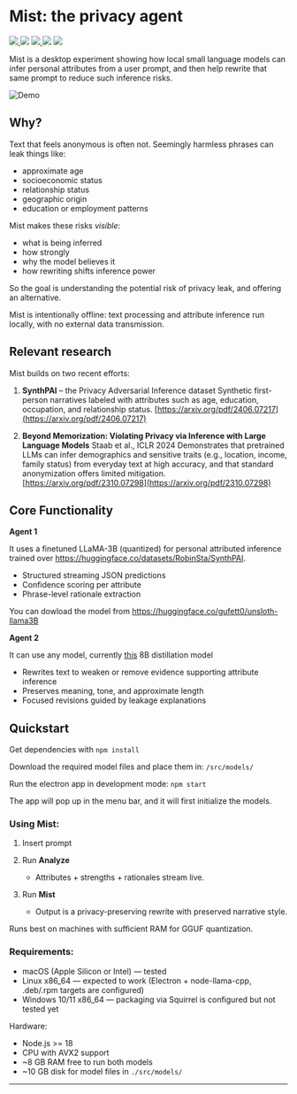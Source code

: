 # Mist: the privacy agent

<p align="left">
    <a href="LICENSE">
        <img src="https://img.shields.io/badge/license-MIT-blue?style=flat-square">
    </a>
    <img src="https://img.shields.io/badge/inference-local_only-success?style=flat-square">
    <a href="https://huggingface.co/gufett0/unsloth-llama3B">
        <img src="https://img.shields.io/badge/model-GGUF_quantized-important?style=flat-square">
    </a>
    <img src="https://img.shields.io/badge/macOS-tested-brightgreen?style=flat-square">
    <img src="https://img.shields.io/badge/Node-%3E%3D18-informational?style=flat-square">
</p>



Mist is a desktop experiment showing how local small language models can infer personal attributes from a user prompt, and then help rewrite that same prompt to reduce such inference risks.


![Demo](https://github.com/user-attachments/assets/7b738905-b854-4e9f-aacc-91e1c51d918e)


## Why?
Text that feels anonymous is often not. Seemingly harmless phrases can leak things like:

* approximate age
* socioeconomic status
* relationship status
* geographic origin
* education or employment patterns

Mist makes these risks *visible*:

* what is being inferred
* how strongly
* why the model believes it
* how rewriting shifts inference power

So the goal is understanding the potential risk of privacy leak, and offering an alternative.

Mist is intentionally offline: text processing and attribute inference run locally, with no external data transmission.

## Relevant research

Mist builds on two recent efforts:

1. **SynthPAI** – the Privacy Adversarial Inference dataset
   Synthetic first-person narratives labeled with attributes such as age, education, occupation, and relationship status.
   [https://arxiv.org/pdf/2406.07217](https://arxiv.org/pdf/2406.07217)

2. **Beyond Memorization: Violating Privacy via Inference with Large Language Models**
   Staab et al., ICLR 2024
   Demonstrates that pretrained LLMs can infer demographics and sensitive traits (e.g., location, income, family status) from everyday text at high accuracy, and that standard anonymization offers limited mitigation.
   [https://arxiv.org/pdf/2310.07298](https://arxiv.org/pdf/2310.07298)


## Core Functionality

**Agent 1**

It uses a finetuned LLaMA-3B (quantized) for personal attributed inference trained over https://huggingface.co/datasets/RobinSta/SynthPAI. 

   * Structured streaming JSON predictions
   * Confidence scoring per attribute
   * Phrase-level rationale extraction

You can dowload the model from https://huggingface.co/gufett0/unsloth-llama3B

**Agent 2**

It can use any model, currently [this](https://huggingface.co/bartowski/DeepSeek-R1-Distill-Llama-8B-GGUF/blob/main/DeepSeek-R1-Distill-Llama-8B-Q4_K_S.gguf) 8B distillation model

   * Rewrites text to weaken or remove evidence supporting attribute inference
   * Preserves meaning, tone, and approximate length
   * Focused revisions guided by leakage explanations


## Quickstart

Get dependencies with `npm install`

Download the required model files and place them in: `/src/models/`

Run the electron app in development mode: `npm start`

The app will pop up in the menu bar, and it will first initialize the models. 

### Using Mist:

1. Insert prompt
2. Run **Analyze**

   * Attributes + strengths + rationales stream live.
3. Run **Mist**

   * Output is a privacy-preserving rewrite with preserved narrative style.

Runs best on machines with sufficient RAM for GGUF quantization.

### Requirements:

- macOS (Apple Silicon or Intel) — tested
- Linux x86_64 — expected to work (Electron + node-llama-cpp, .deb/.rpm targets are configured)
- Windows 10/11 x86_64 — packaging via Squirrel is configured but not tested yet

Hardware:
- Node.js >= 18
- CPU with AVX2 support
- ~8 GB RAM free to run both models
- ~10 GB disk for model files in `./src/models/`

---
